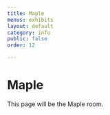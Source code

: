 ```yaml
---
title: Maple
menus: exhibits
layout: default
category: info
public: false
order: 12

---
```


# Maple

This page will be the Maple room.